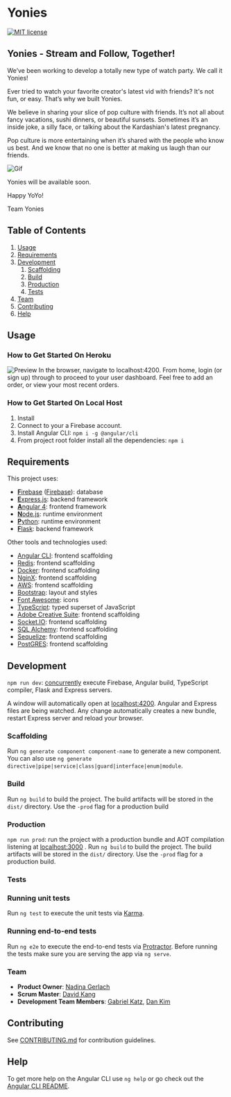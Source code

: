# Yonies
[![MIT license](http://img.shields.io/badge/license-MIT-lightgrey.svg)](http://opensource.org/licenses/MIT)

## Yonies - Stream and Follow, Together! ##
We’ve been working to develop a totally new type of watch party. We call it Yonies!

Ever tried to watch your favorite creator's latest vid with friends? It's not fun, or easy. That’s why we built Yonies.

We believe in sharing your slice of pop culture with friends. It’s not all about fancy vacations, sushi dinners, or beautiful sunsets. Sometimes it’s an inside joke, a silly face, or talking about the Kardashian's latest pregnancy.

Pop culture is more entertaining when it’s shared with the people who know us best. And we know that no one is better at making us laugh than our friends.

![Gif](LINK) 

Yonies will be available soon. 

Happy YoYo!

Team Yonies

## Table of Contents

1. [Usage](#Usage)
1. [Requirements](#requirements)
1. [Development](#development)
    1. [Scaffolding](#scaffolding)
    1. [Build](#build)
    1. [Production](#production)
    1. [Tests](#tests)
1. [Team](#team)
1. [Contributing](#contributing)
1. [Help](#help)

## Usage ##
### How to Get Started On Heroku
![Preview](LINK) 
In the browser, navigate to localhost:4200. From home, login (or sign up) through to proceed to your user dashboard. Feel free to add an order, or view your most recent orders. 

### How to Get Started On Local Host
1. Install 
2. Connect to your a Firebase account.
2. Install Angular CLI: `npm i -g @angular/cli`
3. From project root folder install all the dependencies: `npm i`

## Requirements ##
This project uses:
* [**F**irebase](http://www.firebase.com) ([Firebase](https://www.firebase.com)): database
* [**E**xpress.js](http://expressjs.com): backend framework
* [**A**ngular 4](https://angular.io): frontend framework
* [**N**ode.js](https://nodejs.org): runtime environment
* [**P**ython](https://www.python.org/): runtime environment
* [**F**lask](http://expressjs.com): backend framework

Other tools and technologies used:
* [Angular CLI](https://cli.angular.io): frontend scaffolding
* [Redis](https://cli.angular.io): frontend scaffolding
* [Docker](https://cli.angular.io): frontend scaffolding
* [NginX](https://cli.angular.io): frontend scaffolding
* [AWS](https://cli.angular.io): frontend scaffolding
* [Bootstrap](http://www.getbootstrap.com): layout and styles
* [Font Awesome](http://fontawesome.io): icons
* [TypeScript](https://www.typescriptlang.org): typed superset of JavaScript
* [Adobe Creative Suite](https://cli.angular.io): frontend scaffolding
* [Socket.IO](https://cli.angular.io): frontend scaffolding
* [SQL Alchemy](https://cli.angular.io): frontend scaffolding
* [Sequelize](https://cli.angular.io): frontend scaffolding
* [PostGRES](https://cli.angular.io): frontend scaffolding

## Development ##
`npm run dev`: [concurrently](https://github.com/kimmobrunfeldt/concurrently) execute Firebase, Angular build, TypeScript compiler, Flask and Express servers.

A window will automatically open at [localhost:4200](http://localhost:4200). Angular and Express files are being watched. Any change automatically creates a new bundle, restart Express server and reload your browser.

### Scaffolding

Run `ng generate component component-name` to generate a new component. You can also use `ng generate directive|pipe|service|class|guard|interface|enum|module`.

### Build

Run `ng build` to build the project. The build artifacts will be stored in the `dist/` directory. Use the `-prod` flag for a production build

### Production
`npm run prod`: run the project with a production bundle and AOT compilation listening at [localhost:3000](http://localhost:3000) . 
Run `ng build` to build the project. The build artifacts will be stored in the `dist/` directory. Use the `-prod` flag for a production build.

### Tests
### Running unit tests

Run `ng test` to execute the unit tests via [Karma](https://karma-runner.github.io).

### Running end-to-end tests

Run `ng e2e` to execute the end-to-end tests via [Protractor](http://www.protractortest.org/).
Before running the tests make sure you are serving the app via `ng serve`.

### Team
  - __Product Owner__: [Nadina Gerlach](https://github.com/nadinagerlach)
  - __Scrum Master__: [David Kang](https://github.com/davidxkang)
  - __Development Team Members__: [Gabriel Katz](https://github.com/gabekatz), [Dan Kim](https://github.com/dankim9)

## Contributing

See [CONTRIBUTING.md](https://github.com/unexpected-lion/ourglass/blob/master/contributing.md) for contribution guidelines.

## Help

To get more help on the Angular CLI use `ng help` or go check out the [Angular CLI README](https://github.com/angular/angular-cli/blob/master/README.md).
